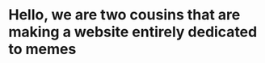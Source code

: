 
<!DOCTYPE html>
<html>
<h1>Hello, we are two cousins that are making a website entirely dedicated to memes</h1>
</html>
